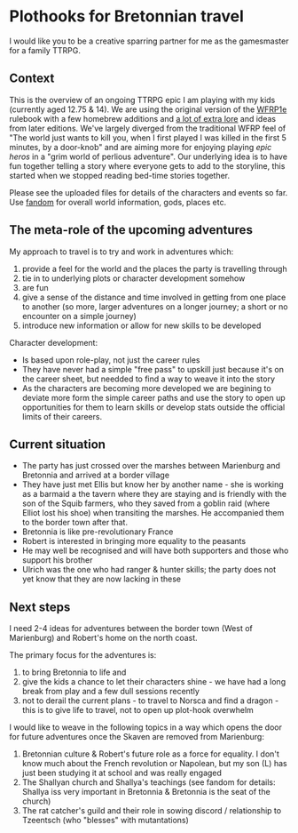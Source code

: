 # Plothooks for Bretonnian travel

I would like you to be a creative sparring partner for me as the gamesmaster for a family TTRPG.

## Context

This is the overview of an ongoing TTRPG epic I am playing with my kids (currently aged 12.75 & 14). We are using the original version of the [WFRP1e](https://wfrp1e.fandom.com/wiki/Table_Of_Contents) rulebook with a few homebrew additions and [a lot of extra lore](https://warhammerfantasy.fandom.com/wiki/Warhammer_Wiki) and ideas from later editions. We've largely diverged from the traditional WFRP feel of "The world just wants to kill you, when I first played I was killed in the first 5 minutes, by a door-knob" and are aiming more for enjoying playing _epic heros_ in a "grim world of perlious adventure". Our underlying idea is to have fun together telling a story where everyone gets to add to the storyline, this started when we stopped reading bed-time stories together.

Please see the uploaded files for details of the characters and events so far. Use [fandom](https://warhammerfantasy.fandom.com) for overall world information, gods, places etc.

## The meta-role of the upcoming adventures

My approach to travel is to try and work in adventures which:

1. provide a feel for the world and the places the party is travelling through
1. tie in to underlying plots or character development somehow
1. are fun
1. give a sense of the distance and time involved in getting from one place to another (so more, larger adventures on a longer journey; a short or no encounter on a simple journey)
1. introduce new information or allow for new skills to be developed

Character development:

- Is based upon role-play, not just the career rules
- They have never had a simple "free pass" to upskill just because it's on the career sheet, but needded to find a way to weave it into the story
- As the characters are becoming more developed we are begining to deviate more form the simple career paths and use the story to open up opportunities for them to learn skills or develop stats outside the official limits of their careers.

## Current situation

- The party has just crossed over the marshes between Marienburg and Bretonnia and arrived at a border village
- They have just met Ellis but know her by another name - she is working as a barmaid a the tavern where they are staying and is friendly with the son of the Squib farmers, who they saved from a goblin raid (where Elliot lost his shoe) when transiting the marshes. He accompanied them to the border town after that.
- Bretonnia is like pre-revolutionary France
- Robert is interested in bringing more equality to the peasants
- He may well be recognised and will have both supporters and those who support his brother
- Ulrich was the one who had ranger & hunter skills; the party does not yet know that they are now lacking in these

## Next steps

I need 2-4 ideas for adventures between the border town (West of Marienburg) and Robert's home on the north coast.

The primary focus for the adventures is:

1. to bring Bretonnia to life and
1. give the kids a chance to let their characters shine - we have had a long break from play and a few dull sessions recently
1. not to derail the current plans - to travel to Norsca and find a dragon - this is to give life to travel, not to open up plot-hook overwhelm

I would like to weave in the following topics in a way which opens the door for future adventures once the Skaven are removed from Marienburg:

1. Bretonnian culture & Robert's future role as a force for equality. I don't know much about the French revolution or Napolean, but my son (L) has just been studying it at school and was really engaged
1. The Shallyan church and Shallya's teachings (see fandom for details: Shallya iss very important in Bretonnia & Bretonnia is the seat of the church)
1. The rat catcher's guild and their role in sowing discord / relationship to Tzeentsch (who "blesses" with mutantations)
